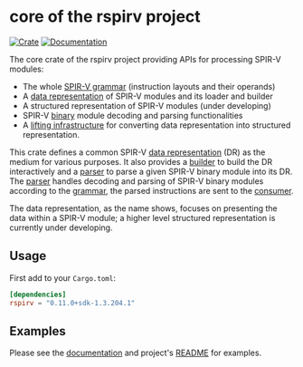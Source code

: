 core of the rspirv project
==========================

[![Crate][img-crate-rspirv]][crate-rspirv]
[![Documentation][img-doc-rspirv]][doc-rspirv]

The core crate of the rspirv project providing APIs for processing SPIR-V
modules:

* The whole [SPIR-V grammar][doc-grammar] (instruction layouts and their
  operands)
* A [data representation][doc-dr] of SPIR-V modules and its loader and builder
* A structured representation of SPIR-V modules (under developing)
* SPIR-V [binary][doc-binary] module decoding and parsing functionalities
* A [lifting infrastructure][doc-lift] for converting data representation into
  structured representation.

This crate defines a common SPIR-V [data representation][doc-dr] (DR) as the
medium for various purposes. It also provides a [builder][doc-builder] to
build the DR interactively and a [parser][doc-parser] to parse a given SPIR-V
binary module into its DR.
The [parser][doc-parser] handles decoding and parsing of SPIR-V binary modules
according to the [grammar][doc-grammar], the parsed instructions are sent to
the [consumer][doc-consumer].

The data representation, as the name shows, focuses on presenting the data
within a SPIR-V module; a higher level structured representation is currently
under developing.

Usage
-----

First add to your `Cargo.toml`:

```toml
[dependencies]
rspirv = "0.11.0+sdk-1.3.204.1"
```

Examples
--------

Please see the [documentation][doc-rspirv] and project's
[README][project-readme] for examples.

[img-crate-rspirv]: https://img.shields.io/crates/v/rspirv.svg
[img-doc-rspirv]: https://docs.rs/rspirv/badge.svg
[crate-rspirv]: https://crates.io/crates/rspirv
[doc-rspirv]: https://docs.rs/rspirv
[project-readme]: https://github.com/gfx-rs/rspirv/blob/master/README.md
[doc-grammar]: https://docs.rs/rspirv/*/rspirv/grammar/index.html
[doc-dr]: https://docs.rs/rspirv/*/rspirv/dr/index.html
[doc-lift]: https://docs.rs/rspirv/*/rspirv/lift/index.html
[doc-builder]: https://docs.rs/rspirv/*/rspirv/dr/struct.Builder.html
[doc-binary]: https://docs.rs/rspirv/*/rspirv/binary/index.html
[doc-parser]: https://docs.rs/rspirv/*/rspirv/binary/struct.Parser.html
[doc-consumer]: https://docs.rs/rspirv/*/rspirv/binary/trait.Consumer.html
